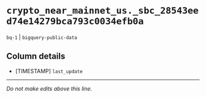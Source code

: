 # `crypto_near_mainnet_us._sbc_28543eed74e14279bca793c0034efb0a`
`bq-1` | `bigquery-public-data`

## Column details
* [TIMESTAMP] `last_update`

-------------------------------------------------------------------------------
*Do not make edits above this line.*
